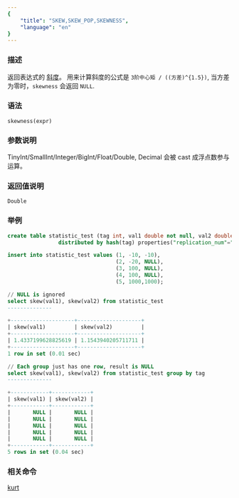 ```yaml
---
{
    "title": "SKEW,SKEW_POP,SKEWNESS",
    "language": "en"
}
---
```


<!-- 
Licensed to the Apache Software Foundation (ASF) under one
or more contributor license agreements.  See the NOTICE file
distributed with this work for additional information
regarding copyright ownership.  The ASF licenses this file
to you under the Apache License, Version 2.0 (the
"License"); you may not use this file except in compliance
with the License.  You may obtain a copy of the License at

  http://www.apache.org/licenses/LICENSE-2.0

Unless required by applicable law or agreed to in writing,
software distributed under the License is distributed on an
"AS IS" BASIS, WITHOUT WARRANTIES OR CONDITIONS OF ANY
KIND, either express or implied.  See the License for the
specific language governing permissions and limitations
under the License.
-->


### 描述

返回表达式的 [斜度](https://en.wikipedia.org/wiki/Skewness)。
用来计算斜度的公式是 `3阶中心矩 / ((方差)^{1.5})`, 当方差为零时，`skewness` 会返回 `NULL`.

### 语法

`skewness(expr)`

### 参数说明

TinyInt/SmallInt/Integer/BigInt/Float/Double, Decimal 会被 cast 成浮点数参与运算。

### 返回值说明

`Double`

### 举例
```sql
create table statistic_test (tag int, val1 double not null, val2 double null)
                distributed by hash(tag) properties("replication_num"="1")

insert into statistic_test values (1, -10, -10),
                                  (2, -20, NULL),
                                  (3, 100, NULL),
                                  (4, 100, NULL),
                                  (5, 1000,1000);

// NULL is ignored
select skew(val1), skew(val2) from statistic_test
--------------

+--------------------+--------------------+
| skew(val1)         | skew(val2)         |
+--------------------+--------------------+
| 1.4337199628825619 | 1.1543940205711711 |
+--------------------+--------------------+
1 row in set (0.01 sec)

// Each group just has one row, result is NULL
select skew(val1), skew(val2) from statistic_test group by tag
--------------

+------------+------------+
| skew(val1) | skew(val2) |
+------------+------------+
|       NULL |       NULL |
|       NULL |       NULL |
|       NULL |       NULL |
|       NULL |       NULL |
|       NULL |       NULL |
+------------+------------+
5 rows in set (0.04 sec)
```
### 相关命令

[kurt](./kurt.md)